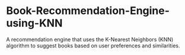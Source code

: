 # Book-Recommendation-Engine-using-KNN
A recommendation engine that uses the K-Nearest Neighbors (KNN) algorithm to suggest books based on user preferences and similarities.
